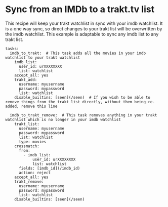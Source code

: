 # Sync from an IMDb to a trakt.tv list
This recipe will keep your trakt watchlist in sync with your imdb watchlist. It is a one way sync, so direct changes to your trakt list will be overwritten by the imdb watchlist. This example is adaptable to sync any imdb list to any trakt list.

```
tasks:
  imdb_to_trakt:  # This task adds all the movies in your imdb watchlist to your trakt watchlist
    imdb_list:
      user_id: urXXXXXXXX
      list: watchlist
    accept_all: yes
    trakt_add:
      username: myusername
      password: mypassword
      list: watchlist
    disable_builtins: [seen](/seen)  # If you wish to be able to remove things from the trakt list directly, without them being re-added, remove this line

  imdb_to_trakt_remove:  # This task removes anything in your trakt watchlist which is no longer in your imdb watchlist
    trakt_list:
      username: myusername
      password: mypassword
      list: watchlist
      type: movies
    crossmatch:
      from:
        - imdb_list:
            user_id: urXXXXXXXX
            list: watchlist
      fields: [imdb_id](/imdb_id)
      action: reject
    accept_all: yes
    trakt_remove:
      username: myusername
      password: mypassword
      list: watchlist
    disable_builtins: [seen](/seen)
```